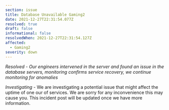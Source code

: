 ```yaml
---
section: issue
title: Database Unavailable Gaming2
date: 2021-12-27T22:31:54.077Z
resolved: true
draft: false
informational: false
resolvedWhen: 2021-12-27T22:31:54.127Z
affected:
  - Gaming2
severity: down
---
```

*Resolved - Our engineers intervened in the server and found an issue in the database servers, monitoring confirms service recovery, we continue monitoring for anomalies*

*Investigating* - We are investigating a potential issue that might affect the uptime of one our of services. We are sorry for any inconvenience this may cause you. This incident post will be updated once we have more information.